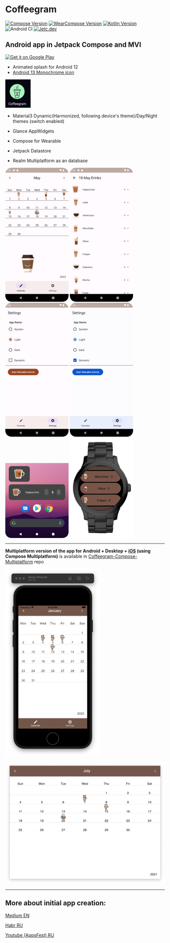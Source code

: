 # Coffeegram

[![Compose Version](https://img.shields.io/badge/Jetpack%20Compose-1.4.0-yellow)](https://developer.android.com/jetpack/compose)
[![WearCompose Version](https://img.shields.io/badge/Wear%20Compose-1.1.1-yellow)](https://developer.android.com/jetpack/androidx/releases/wear-compose)
[![Kotlin Version](https://img.shields.io/badge/Kotlin-1.8.10-blue.svg)](https://kotlinlang.org)
![Android CI](https://github.com/phansier/Coffeegram/workflows/Android%20CI/badge.svg?branch=master)
[![Jetc.dev](https://img.shields.io/badge/jetc.dev-25-blue)](https://jetc.dev/issues/025.html)

## Android app in Jetpack Compose and MVI

<a href='https://play.google.com/store/apps/details?id=ru.beryukhov.coffeegram&utm_source=github'><img alt='Get it on Google Play' src='https://play.google.com/intl/en_us/badges/static/images/badges/en_badge_web_generic.png'  width="200"/></a>

- Animated splash for Android 12
- [Android 13 Monochrome icon](docs-monochrome/MONOCHROME-ICON.md)

<img src="docs-monochrome/after-clipping.png" alt="drawing" width="80"/>

- Material3 Dynamic(Harmonized, following device's theme)/Day/Night themes (switch enabled)

- Glance AppWidgets

- Compose for Wearable


- Jetpack Datastore

- Realm Multiplatform as an database

<img src="images/month_table.png" alt="drawing" width="200"/>
<img src="images/coffee_list.png" alt="drawing" width="200"/>
<br>
<img src="images/settings.png" alt="drawing" width="200"/>
<img src="images/settings_dynamic.png" alt="drawing" width="200"/>
<br>
<img src="images/widgets.png" alt="drawing" width="200"/>
<img src="images/wear.png" alt="drawing" width="200"/>


---

**Multiplatform version of the app for Android + Desktop + <ins>iOS</ins> (using Compose Multiplatform)** is available in [Coffeegram-Compose-Multiplatform](https://github.com/phansier/Coffeegram-Compose-Multiplatform) repo

<img src="https://github.com/phansier/Coffeegram-Compose-Multiplatform/blob/desktop/images/ios.png" alt="drawing" width="300"/>



![](https://github.com/phansier/Coffeegram-Compose-Multiplatform/blob/desktop/images/desktop.png)


---




## More about initial app creation:

[Medium EN](https://proandroiddev.com/change-my-mind-or-android-development-transformation-to-jetpack-compose-coroutines-e719a342cc52)

[Habr RU](https://habr.com/ru/company/kaspersky/blog/513364/)

[Youtube (AppsFest) RU](https://youtu.be/CuCV-SGUuCQ/)
